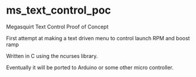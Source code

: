 # ms_text_control_poc
Megasquirt Text Control Proof of Concept

First attempt at making a text driven menu to control launch RPM and boost ramp

Written in C using the ncurses library.

Eventually it will be ported to Arduino or some other micro controller.
